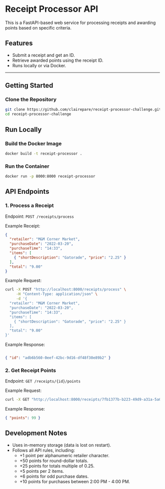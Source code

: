 # Receipt Processor API

This is a FastAPI-based web service for processing receipts and awarding points based on specific criteria.

## Features
- Submit a receipt and get an ID.
- Retrieve awarded points using the receipt ID.
- Runs locally or via Docker.

---

## Getting Started

### **Clone the Repository**
```sh
git clone https://github.com/clairepare/receipt-processor-challenge.git
cd receipt-processor-challenge
```

## Run Locally
### Build the Docker Image
```sh
docker build -t receipt-processor .
```
### Run the Container
```sh
docker run -p 8000:8000 receipt-processor
```

## API Endpoints
### 1. Process a Receipt
Endpoint: `POST /receipts/process`

Example Receipt:
```json
{
  "retailer": "M&M Corner Market",
  "purchaseDate": "2022-03-20",
  "purchaseTime": "14:33",
  "items": [
    { "shortDescription": "Gatorade", "price": "2.25" }
  ],
  "total": "9.00"
}
```
Example Request:
```sh
curl -X POST "http://localhost:8000/receipts/process" \
     -H "Content-Type: application/json" \
     -d '{
  "retailer": "M&M Corner Market",
  "purchaseDate": "2022-03-20",
  "purchaseTime": "14:33",
  "items": [
    { "shortDescription": "Gatorade", "price": "2.25" }
  ],
  "total": "9.00"
}'
```
Example Response:
```json

{ "id": "adb6b560-0eef-42bc-9d16-df48f30e89b2" }
```
### 2. Get Receipt Points
Endpoint: `GET /receipts/{id}/points`

Example Request:
```sh
curl -X GET "http://localhost:8000/receipts/7fb1377b-b223-49d9-a31a-5a02701dd310/points"
```
Example Response:
```json
{ "points": 99 }
```

## Development Notes
- Uses in-memory storage (data is lost on restart).
- Follows all API rules, including:
    - +1 point per alphanumeric retailer character.
    - +50 points for round-dollar totals.
    - +25 points for totals multiple of 0.25.
    - +5 points per 2 items.
    - +6 points for odd purchase dates.
    - +10 points for purchases between 2:00 PM - 4:00 PM.
